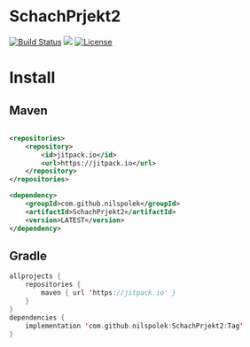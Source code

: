 # SchachPrjekt2
[![Build Status](https://drone.webnils.de/api/badges/nilspolek/SchachPrjekt2/status.svg)](https://drone.webnils.de/nilspolek/SchachPrjekt2)  [![](https://jitpack.io/v/nilspolek/SchachPrjekt2.svg)](https://jitpack.io/#nilspolek/SchachPrjekt2)  [![License](https://img.shields.io/badge/License-Apache_2.0-blue.svg)](https://opensource.org/licenses/Apache-2.0)

# Install
## Maven
```xml

<repositories>
	<repository>
		<id>jitpack.io</id>
 		<url>https://jitpack.io</url>
	</repository>
</repositories>

<dependency>
	<groupId>com.github.nilspolek</groupId>
	<artifactId>SchachPrjekt2</artifactId>
	<version>LATEST</version>
</dependency>
```
## Gradle
```kotlin
allprojects {
	repositories {
		maven { url 'https://jitpack.io' }
	}
}
dependencies {
	implementation 'com.github.nilspolek:SchachPrjekt2:Tag'
}
```
